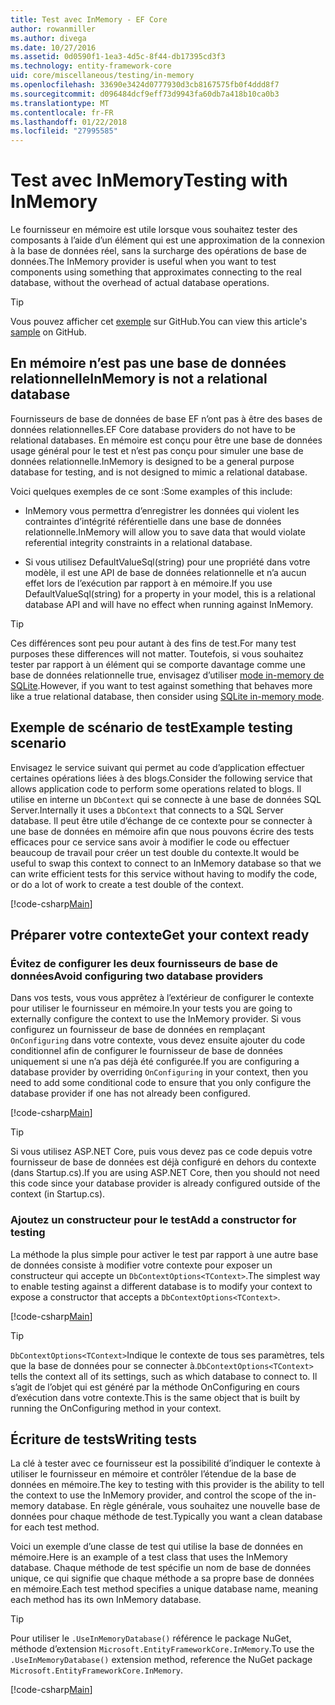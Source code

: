 ```yaml
---
title: Test avec InMemory - EF Core
author: rowanmiller
ms.author: divega
ms.date: 10/27/2016
ms.assetid: 0d0590f1-1ea3-4d5c-8f44-db17395cd3f3
ms.technology: entity-framework-core
uid: core/miscellaneous/testing/in-memory
ms.openlocfilehash: 33690e3424d0777930d3cb8167575fb0f4ddd8f7
ms.sourcegitcommit: d096484dcf9eff73d9943fa60db7a418b10ca0b3
ms.translationtype: MT
ms.contentlocale: fr-FR
ms.lasthandoff: 01/22/2018
ms.locfileid: "27995585"
---
```

# <a name="testing-with-inmemory"></a><span data-ttu-id="8e7ae-102">Test avec InMemory</span><span class="sxs-lookup"><span data-stu-id="8e7ae-102">Testing with InMemory</span></span>

<span data-ttu-id="8e7ae-103">Le fournisseur en mémoire est utile lorsque vous souhaitez tester des composants à l’aide d’un élément qui est une approximation de la connexion à la base de données réel, sans la surcharge des opérations de base de données.</span><span class="sxs-lookup"><span data-stu-id="8e7ae-103">The InMemory provider is useful when you want to test components using something that approximates connecting to the real database, without the overhead of actual database operations.</span></span>

> [!TIP]  
> <span data-ttu-id="8e7ae-104">Vous pouvez afficher cet [exemple](https://github.com/aspnet/EntityFramework.Docs/tree/master/samples/core/Miscellaneous/Testing) sur GitHub.</span><span class="sxs-lookup"><span data-stu-id="8e7ae-104">You can view this article's [sample](https://github.com/aspnet/EntityFramework.Docs/tree/master/samples/core/Miscellaneous/Testing) on GitHub.</span></span>

## <a name="inmemory-is-not-a-relational-database"></a><span data-ttu-id="8e7ae-105">En mémoire n’est pas une base de données relationnelle</span><span class="sxs-lookup"><span data-stu-id="8e7ae-105">InMemory is not a relational database</span></span>

<span data-ttu-id="8e7ae-106">Fournisseurs de base de données de base EF n’ont pas à être des bases de données relationnelles.</span><span class="sxs-lookup"><span data-stu-id="8e7ae-106">EF Core database providers do not have to be relational databases.</span></span> <span data-ttu-id="8e7ae-107">En mémoire est conçu pour être une base de données usage général pour le test et n’est pas conçu pour simuler une base de données relationnelle.</span><span class="sxs-lookup"><span data-stu-id="8e7ae-107">InMemory is designed to be a general purpose database for testing, and is not designed to mimic a relational database.</span></span>

<span data-ttu-id="8e7ae-108">Voici quelques exemples de ce sont :</span><span class="sxs-lookup"><span data-stu-id="8e7ae-108">Some examples of this include:</span></span>
* <span data-ttu-id="8e7ae-109">InMemory vous permettra d’enregistrer les données qui violent les contraintes d’intégrité référentielle dans une base de données relationnelle.</span><span class="sxs-lookup"><span data-stu-id="8e7ae-109">InMemory will allow you to save data that would violate referential integrity constraints in a relational database.</span></span>

* <span data-ttu-id="8e7ae-110">Si vous utilisez DefaultValueSql(string) pour une propriété dans votre modèle, il est une API de base de données relationnelle et n’a aucun effet lors de l’exécution par rapport à en mémoire.</span><span class="sxs-lookup"><span data-stu-id="8e7ae-110">If you use DefaultValueSql(string) for a property in your model, this is a relational database API and will have no effect when running against InMemory.</span></span>

> [!TIP]  
> <span data-ttu-id="8e7ae-111">Ces différences sont peu pour autant à des fins de test.</span><span class="sxs-lookup"><span data-stu-id="8e7ae-111">For many test purposes these differences will not matter.</span></span> <span data-ttu-id="8e7ae-112">Toutefois, si vous souhaitez tester par rapport à un élément qui se comporte davantage comme une base de données relationnelle true, envisagez d’utiliser [mode in-memory de SQLite](sqlite.md).</span><span class="sxs-lookup"><span data-stu-id="8e7ae-112">However, if you want to test against something that behaves more like a true relational database, then consider using [SQLite in-memory mode](sqlite.md).</span></span>

## <a name="example-testing-scenario"></a><span data-ttu-id="8e7ae-113">Exemple de scénario de test</span><span class="sxs-lookup"><span data-stu-id="8e7ae-113">Example testing scenario</span></span>

<span data-ttu-id="8e7ae-114">Envisagez le service suivant qui permet au code d’application effectuer certaines opérations liées à des blogs.</span><span class="sxs-lookup"><span data-stu-id="8e7ae-114">Consider the following service that allows application code to perform some operations related to blogs.</span></span> <span data-ttu-id="8e7ae-115">Il utilise en interne un `DbContext` qui se connecte à une base de données SQL Server.</span><span class="sxs-lookup"><span data-stu-id="8e7ae-115">Internally it uses a `DbContext` that connects to a SQL Server database.</span></span> <span data-ttu-id="8e7ae-116">Il peut être utile d’échange de ce contexte pour se connecter à une base de données en mémoire afin que nous pouvons écrire des tests efficaces pour ce service sans avoir à modifier le code ou effectuer beaucoup de travail pour créer un test double du contexte.</span><span class="sxs-lookup"><span data-stu-id="8e7ae-116">It would be useful to swap this context to connect to an InMemory database so that we can write efficient tests for this service without having to modify the code, or do a lot of work to create a test double of the context.</span></span>

[!code-csharp[Main](../../../../samples/core/Miscellaneous/Testing/BusinessLogic/BlogService.cs)]

## <a name="get-your-context-ready"></a><span data-ttu-id="8e7ae-117">Préparer votre contexte</span><span class="sxs-lookup"><span data-stu-id="8e7ae-117">Get your context ready</span></span>

### <a name="avoid-configuring-two-database-providers"></a><span data-ttu-id="8e7ae-118">Évitez de configurer les deux fournisseurs de base de données</span><span class="sxs-lookup"><span data-stu-id="8e7ae-118">Avoid configuring two database providers</span></span>

<span data-ttu-id="8e7ae-119">Dans vos tests, vous vous apprêtez à l’extérieur de configurer le contexte pour utiliser le fournisseur en mémoire.</span><span class="sxs-lookup"><span data-stu-id="8e7ae-119">In your tests you are going to externally configure the context to use the InMemory provider.</span></span> <span data-ttu-id="8e7ae-120">Si vous configurez un fournisseur de base de données en remplaçant `OnConfiguring` dans votre contexte, vous devez ensuite ajouter du code conditionnel afin de configurer le fournisseur de base de données uniquement si une n’a pas déjà été configurée.</span><span class="sxs-lookup"><span data-stu-id="8e7ae-120">If you are configuring a database provider by overriding `OnConfiguring` in your context, then you need to add some conditional code to ensure that you only configure the database provider if one has not already been configured.</span></span>

[!code-csharp[Main](../../../../samples/core/Miscellaneous/Testing/BusinessLogic/BloggingContext.cs#OnConfiguring)]

> [!TIP]  
> <span data-ttu-id="8e7ae-121">Si vous utilisez ASP.NET Core, puis vous devez pas ce code depuis votre fournisseur de base de données est déjà configuré en dehors du contexte (dans Startup.cs).</span><span class="sxs-lookup"><span data-stu-id="8e7ae-121">If you are using ASP.NET Core, then you should not need this code since your database provider is already configured outside of the context (in Startup.cs).</span></span>

### <a name="add-a-constructor-for-testing"></a><span data-ttu-id="8e7ae-122">Ajoutez un constructeur pour le test</span><span class="sxs-lookup"><span data-stu-id="8e7ae-122">Add a constructor for testing</span></span>

<span data-ttu-id="8e7ae-123">La méthode la plus simple pour activer le test par rapport à une autre base de données consiste à modifier votre contexte pour exposer un constructeur qui accepte un `DbContextOptions<TContext>`.</span><span class="sxs-lookup"><span data-stu-id="8e7ae-123">The simplest way to enable testing against a different database is to modify your context to expose a constructor that accepts a `DbContextOptions<TContext>`.</span></span>

[!code-csharp[Main](../../../../samples/core/Miscellaneous/Testing/BusinessLogic/BloggingContext.cs#Constructors)]

> [!TIP]  
> <span data-ttu-id="8e7ae-124">`DbContextOptions<TContext>`Indique le contexte de tous ses paramètres, tels que la base de données pour se connecter à.</span><span class="sxs-lookup"><span data-stu-id="8e7ae-124">`DbContextOptions<TContext>` tells the context all of its settings, such as which database to connect to.</span></span> <span data-ttu-id="8e7ae-125">Il s’agit de l’objet qui est généré par la méthode OnConfiguring en cours d’exécution dans votre contexte.</span><span class="sxs-lookup"><span data-stu-id="8e7ae-125">This is the same object that is built by running the OnConfiguring method in your context.</span></span>

## <a name="writing-tests"></a><span data-ttu-id="8e7ae-126">Écriture de tests</span><span class="sxs-lookup"><span data-stu-id="8e7ae-126">Writing tests</span></span>

<span data-ttu-id="8e7ae-127">La clé à tester avec ce fournisseur est la possibilité d’indiquer le contexte à utiliser le fournisseur en mémoire et contrôler l’étendue de la base de données en mémoire.</span><span class="sxs-lookup"><span data-stu-id="8e7ae-127">The key to testing with this provider is the ability to tell the context to use the InMemory provider, and control the scope of the in-memory database.</span></span> <span data-ttu-id="8e7ae-128">En règle générale, vous souhaitez une nouvelle base de données pour chaque méthode de test.</span><span class="sxs-lookup"><span data-stu-id="8e7ae-128">Typically you want a clean database for each test method.</span></span>

<span data-ttu-id="8e7ae-129">Voici un exemple d’une classe de test qui utilise la base de données en mémoire.</span><span class="sxs-lookup"><span data-stu-id="8e7ae-129">Here is an example of a test class that uses the InMemory database.</span></span> <span data-ttu-id="8e7ae-130">Chaque méthode de test spécifie un nom de base de données unique, ce qui signifie que chaque méthode a sa propre base de données en mémoire.</span><span class="sxs-lookup"><span data-stu-id="8e7ae-130">Each test method specifies a unique database name, meaning each method has its own InMemory database.</span></span>

>[!TIP]
> <span data-ttu-id="8e7ae-131">Pour utiliser le `.UseInMemoryDatabase()` référence le package NuGet, méthode d’extension `Microsoft.EntityFrameworkCore.InMemory`.</span><span class="sxs-lookup"><span data-stu-id="8e7ae-131">To use the `.UseInMemoryDatabase()` extension method, reference the NuGet package `Microsoft.EntityFrameworkCore.InMemory`.</span></span>

[!code-csharp[Main](../../../../samples/core/Miscellaneous/Testing/TestProject/InMemory/BlogServiceTests.cs)]
